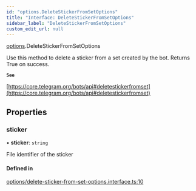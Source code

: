 ```yaml
---
id: "options.DeleteStickerFromSetOptions"
title: "Interface: DeleteStickerFromSetOptions"
sidebar_label: "DeleteStickerFromSetOptions"
custom_edit_url: null
---
```


[options](../modules/options.md).DeleteStickerFromSetOptions

Use this method to delete a sticker from a set created by the bot. Returns True
on success.

**`See`**

[https://core.telegram.org/bots/api#deletestickerfromset](https://core.telegram.org/bots/api#deletestickerfromset)

## Properties

### sticker

• **sticker**: `string`

File identifier of the sticker

#### Defined in

[options/delete-sticker-from-set-options.interface.ts:10](https://github.com/DeityLamb/telegramjs/blob/32b4cca/packages/common/lib/interfaces/options/delete-sticker-from-set-options.interface.ts#L10)
